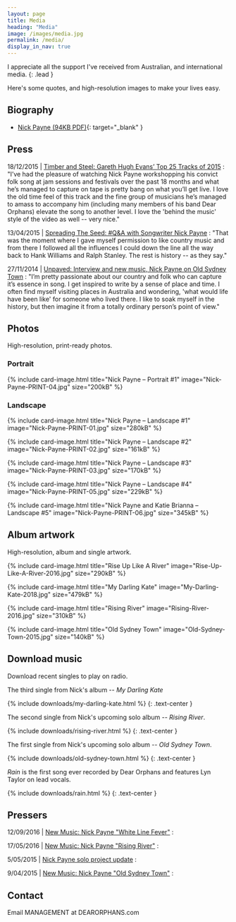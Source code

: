 ```yaml
---
layout: page
title: Media
heading: "Media"
image: /images/media.jpg
permalink: /media/
display_in_nav: true
---
```


I appreciate all the support I've received from Australian, and international media.
{: .lead }

Here's some quotes, and high-resolution images to make your lives easy.

## Biography

- [Nick Payne (94KB PDF)](/files/Nick-Payne-BIO.pdf){: target="_blank" }

## Press

18/12/2015 | [Timber and Steel: Gareth Hugh Evans’ Top 25 Tracks of 2015](https://timberandsteel.wordpress.com/2015/12/18/gareth-hugh-evans-top-25-tracks-of-2015/)
: "I’ve had the pleasure of watching Nick Payne workshopping his convict folk song at jam sessions and festivals over the past 18 months and what he’s managed to capture on tape is pretty bang on what you’ll get live. I love the old time feel of this track and the fine group of musicians he’s managed to amass to accompany him (including many members of his band Dear Orphans) elevate the song to another level. I love the 'behind the music' style of the video as well -- very nice."

13/04/2015 | [Spreading The Seed: #Q&amp;A with Songwriter Nick Payne](http://www.spreadingtheseed.com/post/116282706894/q-a-with-songwriter-nick-payne)
: "That was the moment where I gave myself permission to like country music and from there I followed all the influences I could down the line all the way back to Hank Williams and Ralph Stanley. The rest is history -- as they say."

27/11/2014 | [Unpaved: Interview and new music, Nick Payne on Old Sydney Town](http://unpaved.com.au/interview-and-new-music-nick-payne-on-old-sydney-town)
: "I’m pretty passionate about our country and folk who can capture it’s essence in song. I get inspired to write by a sense of place and time. I often find myself visiting places in Australia and wondering, 'what would life have been like' for someone who lived there. I like to soak myself in the history, but then imagine it from a totally ordinary person’s point of view."

## Photos

High-resolution, print-ready photos.

### Portrait

{% include card-image.html 
    title="Nick Payne &ndash; Portrait #1"
    image="Nick-Payne-PRINT-04.jpg"
    size="200kB"
%}

### Landscape

<div class="text-left">
{% include card-image.html 
    title="Nick Payne &ndash; Landscape #1"
    image="Nick-Payne-PRINT-01.jpg"
    size="280kB"
%}

{% include card-image.html 
    title="Nick Payne &ndash; Landscape #2"
    image="Nick-Payne-PRINT-02.jpg"
    size="161kB"
%}

{% include card-image.html 
    title="Nick Payne &ndash; Landscape #3"
    image="Nick-Payne-PRINT-03.jpg"
    size="170kB"
%}

{% include card-image.html 
    title="Nick Payne &ndash; Landscape #4"
    image="Nick-Payne-PRINT-05.jpg"
    size="229kB"
%}

{% include card-image.html 
    title="Nick Payne and Katie Brianna &ndash; Landscape #5"
    image="Nick-Payne-PRINT-06.jpg"
    size="345kB"
%}
</div>

## Album artwork

High-resolution, album and single artwork.

{% include card-image.html 
    title="Rise Up Like A River"
    image="Rise-Up-Like-A-River-2016.jpg"
    size="290kB"
%}

<div class="text-left">
{% include card-image.html 
    title="My Darling Kate"
    image="My-Darling-Kate-2018.jpg"
    size="479kB"
%}

{% include card-image.html 
    title="Rising River"
    image="Rising-River-2016.jpg"
    size="310kB"
%}


{% include card-image.html 
    title="Old Sydney Town"
    image="Old-Sydney-Town-2015.jpg"
    size="140kB"
%}
</div>

## Download music

Download recent singles to play on radio.

The third single from Nick's album -- *My Darling Kate*

{% include downloads/my-darling-kate.html %}
{: .text-center }

The second single from Nick's upcoming solo album -- *Rising River*.

{% include downloads/rising-river.html %}
{: .text-center }

The first single from Nick's upcoming solo album -- *Old Sydney Town*.

{% include downloads/old-sydney-town.html %}
{: .text-center }

*Rain* is the first song ever recorded by Dear Orphans and features Lyn Taylor on lead vocals.

{% include downloads/rain.html %}
{: .text-center }

## Pressers

12/09/2016 | [New Music: Nick Payne "White Line Fever"](http://kriskatpublicity.com.au/new-music-white-line-fever-nick-payne/)
: 

17/05/2016 | [New Music: Nick Payne "Rising River"](http://kriskatpublicity.com.au/nick-payne-2/)
: 

5/05/2015 | [Nick Payne solo project update](http://kriskatpublicity.com.au/nick-payne-solo-project-update/)
: 

9/04/2015 | [New Music: Nick Payne "Old Sydney Town"](http://kriskatpublicity.com.au/new-music-nick-payne-old-sydney-town/)
: 

## Contact

Email MANAGEMENT at DEARORPHANS.com
